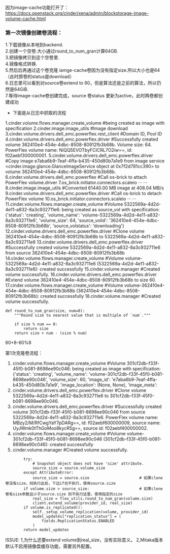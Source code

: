 因为image-cache功能打开了：
<https://docs.openstack.org/cinder/xena/admin/blockstorage-image-volume-cache.html>

### 第一次镜像创建卷流程：
1.下载镜像从本地到backend.  
2.创建一个空卷.大小通过round_to_num_gran计算64GB.  
3.把镜像拷贝到这个空卷里.  
4.镜像格式转换.  
5.然后后再通过这个卷克隆 iamge-cache卷因为没有指定size.所以大小也是64（此时原卷的status是download）  
6.日志里可以看到对source卷extend to 60，但是算法还是之前的算法，所以仍然是64GiB.  
7.等待image-cache卷创建完成，source 卷status 更新为active，此时两卷都创建成功  

* 下面是从日志中抓取的流程

1.cinder.volume.flows.manager.create_volume                 #being created as image with specification
2.cinder.image.image_utils                                                 #Image download
3.cinder.volume.drivers.dell_emc.powerflex.rest_client      #Domain ID, Pool ID
4.cinder.volume.drivers.dell_emc.powerflex.driver            #Successfully created volume 362410e4-454e-4dbc-8508-80912fb3b68b. Volume size: 64. PowerFlex volume name: NiQQ5EVOTbyFCICRL7O2iw==, id: f02aebf300000001.
5.cinder.volume.drivers.dell_emc.powerflex.driver            #Copy image e7aba6b9-7eaf-4ffa-b435-450d80b7a1e9 from image service <cinder.image.glance.GlanceImageService object at 0x7f2d781cc390> to volume 362410e4-454e-4dbc-8508-80912fb3b68b.
6.cinder.volume.drivers.dell_emc.powerflex                     #Call os-brick to attach PowerFlex volume.driver
7.os_brick.initiator.connectors.scaleio                              ··· ···
8.cinder.image.image_utils                                                #Converted 61440.00 MB image at 408.04 MB/s
9.cinder.volume.drivers.dell_emc.powerflex.driver           #Call os-brick to detach PowerFlex volume
10.os_brick.initiator.connectors.scaleio         ··· ···
11.cinder.volume.flows.manager.create_volume                #Volume 5322569a-4d2d-4e11-a832-8a3c932711e6: being created as source_vol with specification: {'status': 'creating', 'volume_name': 'volume-5322569a-4d2d-4e11-a832-8a3c932711e6', 'volume_size': 64, 'source_volid': '362410e4-454e-4dbc-8508-80912fb3b68b', 'source_volstatus': 'downloading'}
12.cinder.volume.drivers.dell_emc.powerflex.driver          #Clone volume 362410e4-454e-4dbc-8508-80912fb3b68b to 5322569a-4d2d-4e11-a832-8a3c932711e6
13.cinder.volume.drivers.dell_emc.powerflex.driver          #Successfully created volume 5322569a-4d2d-4e11-a832-8a3c932711e6 from source 362410e4-454e-4dbc-8508-80912fb3b68b
14.cinder.volume.flows.manager.create_volume                #Volume volume-5322569a-4d2d-4e11-a832-8a3c932711e6 (5322569a-4d2d-4e11-a832-8a3c932711e6): created successfully
15.cinder.volume.manager                                                 #Created volume successfully.
16.cinder.volume.drivers.dell_emc.powerflex.driver           #Extend volume 362410e4-454e-4dbc-8508-80912fb3b68b to size 60.
17.cinder.volume.flows.manager.create_volume                #Volume volume-362410e4-454e-4dbc-8508-80912fb3b68b (362410e4-454e-4dbc-8508-80912fb3b68b): created successfully
18.cinder.volume.manager                                         #Created volume successfully.

```
def round_to_num_gran(size, num=8):
    """Round size to nearest value that is multiple of `num`."""

    if size % num == 0:
        return size
    return size + num - (size % num)
```
60+8-60%8

第1次克隆卷流程：
1. cinder.volume.flows.manager.create_volume                  #Volume 301cf2db-f33f-45f0-b081-8698ee90c046: being created as image with specification: {'status': 'creating', 'volume_name': 'volume-301cf2db-f33f-45f0-b081-8698ee90c046', 'volume_size': 60, 'image_id': 'e7aba6b9-7eaf-4ffa-b435-450d80b7a1e9', 'image_location': (None, None), 'image_meta':
2. cinder.volume.drivers.dell_emc.powerflex.driver            #Clone volume 5322569a-4d2d-4e11-a832-8a3c932711e6 to 301cf2db-f33f-45f0-b081-8698ee90c046.
3. cinder.volume.drivers.dell_emc.powerflex.driver            #Successfully created volume 301cf2db-f33f-45f0-b081-8698ee90c046 from source 5322569a-4d2d-4e11-a832-8a3c932711e6. PowerFlex volume name: MBzy2/M/RfCwgYaY7pDARg==, id: f02aebf600000009, source name: UyJWmk0tThGoMoo8kycR5g==, source id: f02aebf400000002.
4. cinder.volume.flows.manager.create_volume                  #Volume volume-301cf2db-f33f-45f0-b081-8698ee90c046 (301cf2db-f33f-45f0-b081-8698ee90c046): created successfully
5. cinder.volume.manager                                      #Created volume successfully.

```
        try:
            # Snapshot object does not have 'size' attribute.
            source_size = source.volume_size
        except AttributeError:
            source_size = source.size                      # 如果clone卷没有size，则执行此处，下边if也不执行，使用source.size
        if volume.size > source_size:                      # 如果clone卷有size参数且小于source.size 则不执行这里，使用指定的size
            real_size = flex_utils.round_to_num_gran(volume.size)
            client.extend_volume(provider_id, real_size)
        if volume.is_replicated():
            self._setup_volume_replication(volume, provider_id)
            model_updates["replication_status"] = (
                fields.ReplicationStatus.ENABLED
            )
        return model_updates

```

ISSUE:
1,为什么还要extend volume到real_size，没有实际意义。
2,Mitaka版本默认不启用镜像盘缓存功能，需要另外配置。